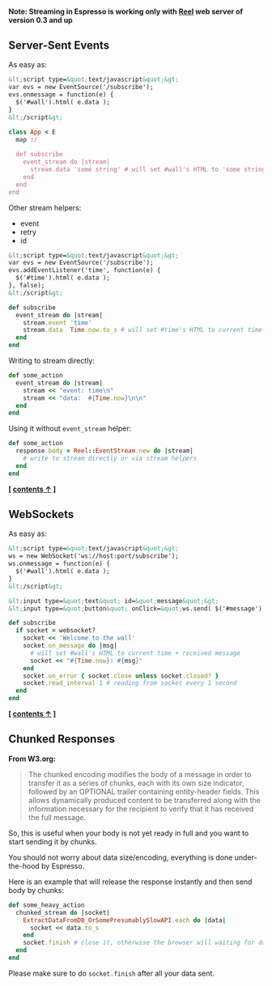 #### Note: Streaming in Espresso is working only with [Reel](https://github.com/celluloid/reel) web server of version 0.3 and up

## Server-Sent Events

As easy as:

```html
&lt;script type=&quot;text/javascript&quot;&gt;
var evs = new EventSource('/subscribe');
evs.onmessage = function(e) {
  $('#wall').html( e.data );
}
&lt;/script&gt;
```

```ruby
class App < E
  map :/
  
  def subscribe
    event_stream do |stream|
      stream.data 'some string' # will set #wall's HTML to 'some string'
    end
  end
end
```

Other stream helpers:

  - event
  - retry
  - id


```html
&lt;script type=&quot;text/javascript&quot;&gt;
var evs = new EventSource('/subscribe');
evs.addEventListener('time', function(e) {
  $('#time').html( e.data );
}, false);
&lt;/script&gt;
```

```ruby
def subscribe
  event_stream do |stream|
    stream.event 'time'
    stream.data  Time.now.to_s # will set #time's HTML to current time
  end
end
```

Writing to stream directly:

```ruby
def some_action
  event_stream do |stream|
    stream << "event: time\n"
    stream << "data:  #{Time.now}\n\n"
  end
end
```

Using it without `event_stream` helper:


```ruby
def some_action
  response.body = Reel::EventStream.new do |stream|
    # write to stream directly or via stream helpers
  end
end
```

**[ [contents &uarr;](https://github.com/slivu/espresso#tutorial) ]**


## WebSockets

As easy as:

```html
&lt;script type=&quot;text/javascript&quot;&gt;
ws = new WebSocket('ws://host:port/subscribe');
ws.onmessage = function(e) {
  $('#wall').html( e.data );
}
&lt;/script&gt;

&lt;input type=&quot;text&quot; id=&quot;message&quot;&gt;
&lt;input type=&quot;button&quot; onClick=&quot;ws.send( $('#message').val() );&quot; value=&quot;send message&quot;&gt;
```

```ruby
def subscribe
  if socket = websocket?
    socket << 'Welcome to the wall'
    socket.on_message do |msg|
      # will set #wall's HTML to current time + received message
      socket << "#{Time.now}: #{msg}"
    end
    socket.on_error { socket.close unless socket.closed? }
    socket.read_interval 1 # reading from socket every 1 second
  end
end
```

**[ [contents &uarr;](https://github.com/slivu/espresso#tutorial) ]**


## Chunked Responses

**From W3.org:**

<blockquote>
The chunked encoding modifies the body of a message in order to transfer it as a series of chunks,
each with its own size indicator, followed by an OPTIONAL trailer containing entity-header fields.
This allows dynamically produced content to be transferred along with the information necessary
for the recipient to verify that it has received the full message.
</blockquote>

So, this is useful when your body is not yet ready in full and you want to start sending it by chunks.

You should not worry about data size/encoding, everything is done under-the-hood by Espresso.

Here is an example that will release the response instantly and then send body by chunks:

```ruby
def some_heavy_action
  chunked_stream do |socket|
    ExtractDataFromDB_OrSomePresumablySlowAPI.each do |data|
      socket << data.to_s
    end
    socket.finish # close it, otherwise the browser will waiting for data forever
  end
end
```

Please make sure to do `socket.finish` after all your data sent.
